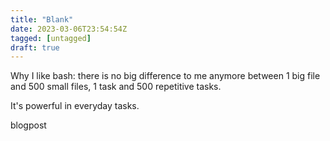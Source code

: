 ```yaml
---
title: "Blank"
date: 2023-03-06T23:54:54Z
tagged: [untagged]
draft: true
---
```


Why I like bash: there is no big difference to me anymore between 1 big file and 500 small files, 1 task and 500 repetitive tasks.

It's powerful in everyday tasks.

blogpost
